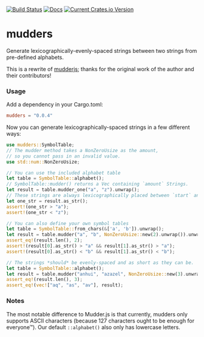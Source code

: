 [![Build Status](https://travis-ci.org/Follpvosten/mudders.svg?branch=master)](https://travis-ci.org/Follpvosten/mudders)
[![Docs](https://docs.rs/mudders/badge.svg)](https://docs.rs/mudders)
[![Current Crates.io Version](https://img.shields.io/crates/v/mudders.svg)](https://crates.io/crates/mudders)

# mudders

Generate lexicographically-evenly-spaced strings between two strings
from pre-defined alphabets.

This is a rewrite of [mudderjs](https://github.com/fasiha/mudderjs); thanks
for the original work of the author and their contributors!

### Usage
Add a dependency in your Cargo.toml:

```toml
mudders = "0.0.4"
```

Now you can generate lexicographically-spaced strings in a few different ways:

```rust
use mudders::SymbolTable;
// The mudder method takes a NonZeroUsize as the amount,
// so you cannot pass in an invalid value.
use std::num::NonZeroUsize;

// You can use the included alphabet table
let table = SymbolTable::alphabet();
// SymbolTable::mudder() returns a Vec containing `amount` Strings.
let result = table.mudder_one("a", "z").unwrap();
// These strings are always lexicographically placed between `start` and `end`.
let one_str = result.as_str();
assert!(one_str > "a");
assert!(one_str < "z");

// You can also define your own symbol tables
let table = SymbolTable::from_chars(&['a', 'b']).unwrap();
let result = table.mudder("a", "b", NonZeroUsize::new(2).unwrap()).unwrap();
assert_eq!(result.len(), 2);
assert!(result[0].as_str() > "a" && result[1].as_str() > "a");
assert!(result[0].as_str() < "b" && result[1].as_str() < "b");

// The strings *should* be evenly-spaced and as short as they can be.
let table = SymbolTable::alphabet();
let result = table.mudder("anhui", "azazel", NonZeroUsize::new(3).unwrap()).unwrap();
assert_eq!(result.len(), 3);
assert_eq!(vec!["aq", "as", "av"], result);
```

### Notes
The most notable difference to Mudder.js is that currently, mudders only
supports ASCII characters (because 127 characters ought to be enough for
everyone™). Our default `::alphabet()` also only has lowercase letters.

